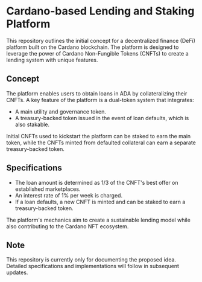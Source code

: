 # Cardano-based Lending and Staking Platform

This repository outlines the initial concept for a decentralized finance (DeFi) platform built on the Cardano blockchain. The platform is designed to leverage the power of Cardano Non-Fungible Tokens (CNFTs) to create a lending system with unique features.

## Concept

The platform enables users to obtain loans in ADA by collateralizing their CNFTs. A key feature of the platform is a dual-token system that integrates:

- A main utility and governance token.
- A treasury-backed token issued in the event of loan defaults, which is also stakable.

Initial CNFTs used to kickstart the platform can be staked to earn the main token, while the CNFTs minted from defaulted collateral can earn a separate treasury-backed token.

## Specifications

- The loan amount is determined as 1/3 of the CNFT's best offer on established marketplaces.
- An interest rate of 1% per week is charged.
- If a loan defaults, a new CNFT is minted and can be staked to earn a treasury-backed token.

The platform's mechanics aim to create a sustainable lending model while also contributing to the Cardano NFT ecosystem.

## Note

This repository is currently only for documenting the proposed idea. Detailed specifications and implementations will follow in subsequent updates.
